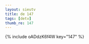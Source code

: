 ```yaml
--- 
layout: sieutv
title: de 147
tags: [detv]
thumb_re: 147
---
```

{% include oADdzK6f4W key="147" %} 
